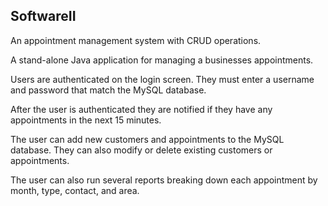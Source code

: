 ## SoftwareII

An appointment management system with CRUD operations.

A stand-alone Java application for managing a businesses appointments.

Users are authenticated on the login screen. They must enter a username and password that match the MySQL database.

After the user is authenticated they are notified if they have any appointments in the next 15 minutes.

The user can add new customers and appointments to the MySQL database. They can also modify or delete existing customers or appointments.

The user can also run several reports breaking down each appointment by month, type, contact, and area.
